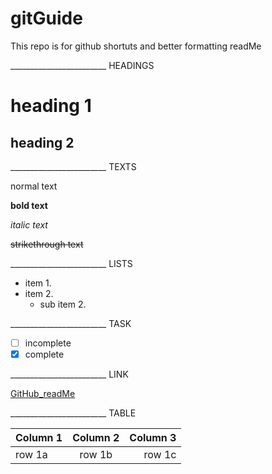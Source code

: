 # gitGuide
This repo is for github shortuts and better formatting readMe

________________________ HEADINGS

# heading 1
## heading 2

________________________ TEXTS

normal text

**bold text**

*italic text*

~~strikethrough text~~

________________________ LISTS

- item 1.
- item 2.
  - sub item 2.

________________________ TASK

- [ ] incomplete 
- [x] complete

________________________ LINK

[GitHub_readMe](https://github.com/midsu/gitGuide/edit/main/README.md)

________________________ TABLE

|Column 1|Column 2|Column 3|
|:---|:---:|---:|
|row 1a|row 1b|row 1c|














